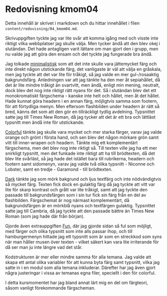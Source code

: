 ---
---
Redovisning kmom04
=========================

Detta innehåll är skrivet i markdown och du hittar innehållet i filen `content/redovisning/04_kmom04.md`.

Skrivuppgiften tyckte jag var lite svår att komma igång med och visste inte riktigt vilka webbplatser jag skulle välja. Men tycker ändå att den blev okej i slutändan. Det hade antagligen varit lättare om man gjort den i grupp, men nu valde jag att göra den ensam och det tyckte jag fungerade bra ändå.

Jag tolkade [minimalistisk](redovisning/kmom04?style=04_minimalistic) som att det inte skulle vara jättemycket färg och inte direkt någon utstickande färg, det vanligaste är väl att välja en gråskala, men jag tyckte att det var lite för tråkigt, så jag valde en mer gul-/rosaaktig bakgrundsfärg. Anledningen var att jag tänkte ha den mer åt sepiahållet, då det är lite mindre tråkigt än svartvitt, men ändå, enligt min mening, neutralt, dock blev det nog inte riktigt rätt nyans för det. Så i slutändan blev det ett monokromatiskt färgschema - kanske inte helt och hållet, men åt det hållet.
Hade kunnat göra headern i en annan färg, möjligtvis samma som footern, för att förtydliga menyn. Men eftersom flashbilden under headern är rätt så bred, känns det som att den gör en tillräckligt tydlig avdelning.
Typsnittet satte jag till Times New Roman, då jag tycker att det är ett bra och lättläst typsnitt men ändå inte för utstickande.

[Colorful](redovisning/kmom04?style=04_colorful) tänkte jag skulle vara mycket och mer starka färger, varav jag valde orange och grönt i första hand, och sen blev det någon mörkare grön samt vitt till inner-wrapen och headern. Tänkte mig ett komplementärt färgschema, men det blev nog inte riktigt så.
Till texten ville jag ha ett mer snirkligt typsnitt, men det funkade inte riktigt att ha till brödtexten, då det blev lite svårläst, så jag hade det istället bara till rubrikerna, headern och footern samt sidomenyn, varav jag valde två olika typsnitt - Niconne och Lobster, samt en tredje - Garamond - till brödtexten.

[Dark](redovisning/kmom04?style=04_dark) tänkte jag som mörk bakgrund och ljus textfärg och inte nödvändigtvis så mycket färg. Texten fick dock en gulaktig färg då jag tyckte att vitt var lite för skarp kontrast och grått var lite tråkigt, samt att jag tyckte den passade till bakgrundsfärgen som i sin tur fick sin färg från en del av flashbilden. Färgschemat är nog närmast komplementärt, då bakgrundsfärgen är en mörkblå nyans och textfärgen gulaktig.
Typsnittet satte jag till Cambria, då jag tyckte att den passade bättre än Times New Roman (som jag hade där från början).

Gjorde även extrauppgiften [Fun](redovisning/kmom04?style=04_fun), där jag gjorde sidan så ful som möjligt, med färger och olika typsnitt som inte alls passar ihop, och till hamburgermenyn hittade jag ett typsnitt som är som en streckkod som syns när man håller musen över texten - vilket säkert kan vara lite irriterande för då ser man ju inte längre vad det står.

Kodstrukturen är mer eller mindre samma för alla temana. Jag valde att skapa ett antal olika variabler för att kunna byta färg samt typsnitt, vilka jag satte in i en modul som alla temana inkluderar. Därefter har jag även gjort några justeringar i vissa av temanas egna filer, speciellt i den för colorful.

I detta kursmomentet har jag bland annat lärt mig en del om färgteori, såsom vanligt förekommande färgscheman.
